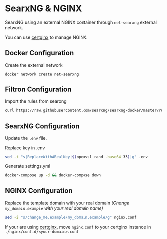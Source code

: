 # SearxNG & NGINX

SearxNG using an external NGINX container through `net-searxng` external network.

You can use [certginx](https://gitlab.com/certginx/certginx) to manage NGINX.

## **Docker Configuration**

Create the external network
```sh
docker network create net-searxng
```

## **Filtron Configuration**

Import the rules from searxng
```sh
curl https://raw.githubusercontent.com/searxng/searxng-docker/master/rules.json -O rules.json
```

## **SearxNG Configuration**

Update the `.env` file.

Replace key in .env
```sh
sed -i "s|ReplaceWithARealKey|$(openssl rand -base64 33)|g" .env
```

Generate settings.yml 
```sh
docker-compose up -d && docker-compose down
```


## **NGINX Configuration**

Replace the template domain with your real domain *(Change `my_domain.example` with your real domain name)*
```sh
sed -i "s/change_me.example/my_domain.example/g" nginx.conf
```

If your are using [certginx](https://gitlab.com/certginx/certginx), move `nginx.conf` to your certginx instance in `./nginx/conf.d/<your-domain>.conf`
